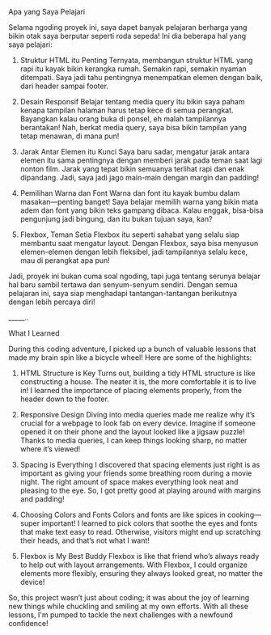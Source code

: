 Apa yang Saya Pelajari

Selama ngoding proyek ini, saya dapet banyak pelajaran berharga yang bikin otak saya berputar seperti roda sepeda! Ini dia beberapa hal yang saya pelajari:

1. Struktur HTML itu Penting
Ternyata, membangun struktur HTML yang rapi itu kayak bikin kerangka rumah. Semakin rapi, semakin nyaman ditempati. Saya jadi tahu pentingnya menempatkan elemen dengan baik, dari header sampai footer.


2. Desain Responsif
Belajar tentang media query itu bikin saya paham kenapa tampilan halaman harus tetap kece di semua perangkat. Bayangkan kalau orang buka di ponsel, eh malah tampilannya berantakan! Nah, berkat media query, saya bisa bikin tampilan yang tetap menawan, di mana pun!


3. Jarak Antar Elemen itu Kunci
Saya baru sadar, mengatur jarak antara elemen itu sama pentingnya dengan memberi jarak pada teman saat lagi nonton film. Jarak yang tepat bikin semuanya terlihat rapi dan enak dipandang. Jadi, saya jadi jago main-main dengan margin dan padding!


4. Pemilihan Warna dan Font
Warna dan font itu kayak bumbu dalam masakan—penting banget! Saya belajar memilih warna yang bikin mata adem dan font yang bikin teks gampang dibaca. Kalau enggak, bisa-bisa pengunjung jadi bingung, dan itu bukan tujuan saya, kan?


5. Flexbox, Teman Setia
Flexbox itu seperti sahabat yang selalu siap membantu saat mengatur layout. Dengan Flexbox, saya bisa menyusun elemen-elemen dengan lebih fleksibel, jadi tampilannya selalu kece, mau di perangkat apa pun!



Jadi, proyek ini bukan cuma soal ngoding, tapi juga tentang serunya belajar hal baru sambil tertawa dan senyum-senyum sendiri. Dengan semua pelajaran ini, saya siap menghadapi tantangan-tantangan berikutnya dengan lebih percaya diri!


_____..

What I Learned

During this coding adventure, I picked up a bunch of valuable lessons that made my brain spin like a bicycle wheel! Here are some of the highlights:

1. HTML Structure is Key
Turns out, building a tidy HTML structure is like constructing a house. The neater it is, the more comfortable it is to live in! I learned the importance of placing elements properly, from the header down to the footer.


2. Responsive Design
Diving into media queries made me realize why it’s crucial for a webpage to look fab on every device. Imagine if someone opened it on their phone and the layout looked like a jigsaw puzzle! Thanks to media queries, I can keep things looking sharp, no matter where it’s viewed!


3. Spacing is Everything
I discovered that spacing elements just right is as important as giving your friends some breathing room during a movie night. The right amount of space makes everything look neat and pleasing to the eye. So, I got pretty good at playing around with margins and padding!


4. Choosing Colors and Fonts
Colors and fonts are like spices in cooking—super important! I learned to pick colors that soothe the eyes and fonts that make text easy to read. Otherwise, visitors might end up scratching their heads, and that’s not what I want!


5. Flexbox is My Best Buddy
Flexbox is like that friend who’s always ready to help out with layout arrangements. With Flexbox, I could organize elements more flexibly, ensuring they always looked great, no matter the device!



So, this project wasn’t just about coding; it was about the joy of learning new things while chuckling and smiling at my own efforts. With all these lessons, I'm pumped to tackle the next challenges with a newfound confidence!

